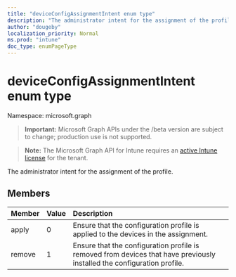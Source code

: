 ```yaml
---
title: "deviceConfigAssignmentIntent enum type"
description: "The administrator intent for the assignment of the profile."
author: "dougeby"
localization_priority: Normal
ms.prod: "intune"
doc_type: enumPageType
---
```


# deviceConfigAssignmentIntent enum type

Namespace: microsoft.graph

> **Important:** Microsoft Graph APIs under the /beta version are subject to change; production use is not supported.

> **Note:** The Microsoft Graph API for Intune requires an [active Intune license](https://go.microsoft.com/fwlink/?linkid=839381) for the tenant.

The administrator intent for the assignment of the profile.

## Members
|Member|Value|Description|
|:---|:---|:---|
|apply|0|Ensure that the configuration profile is applied to the devices in the assignment.|
|remove|1|Ensure that the configuration profile is removed from devices that have previously installed the configuration profile.|



